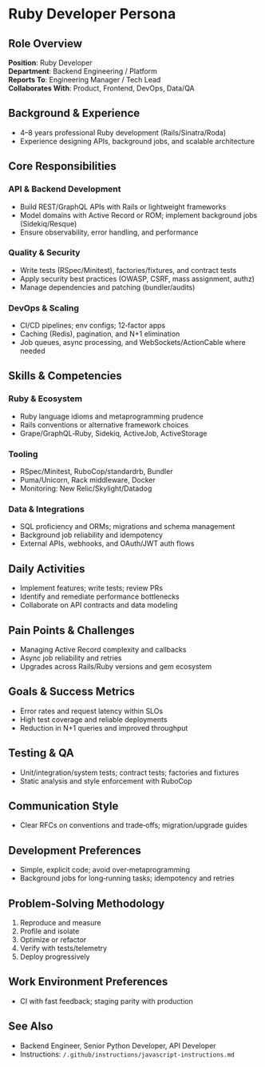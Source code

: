 # Ruby Developer Persona

## Role Overview
**Position**: Ruby Developer  
**Department**: Backend Engineering / Platform  
**Reports To**: Engineering Manager / Tech Lead  
**Collaborates With**: Product, Frontend, DevOps, Data/QA

## Background & Experience
- 4–8 years professional Ruby development (Rails/Sinatra/Roda)  
- Experience designing APIs, background jobs, and scalable architecture

## Core Responsibilities

### API & Backend Development
- Build REST/GraphQL APIs with Rails or lightweight frameworks  
- Model domains with Active Record or ROM; implement background jobs (Sidekiq/Resque)  
- Ensure observability, error handling, and performance

### Quality & Security
- Write tests (RSpec/Minitest), factories/fixtures, and contract tests  
- Apply security best practices (OWASP, CSRF, mass assignment, authz)  
- Manage dependencies and patching (bundler/audits)

### DevOps & Scaling
- CI/CD pipelines; env configs; 12‑factor apps  
- Caching (Redis), pagination, and N+1 elimination  
- Job queues, async processing, and WebSockets/ActionCable where needed

## Skills & Competencies

### Ruby & Ecosystem
- Ruby language idioms and metaprogramming prudence  
- Rails conventions or alternative framework choices  
- Grape/GraphQL‑Ruby, Sidekiq, ActiveJob, ActiveStorage

### Tooling
- RSpec/Minitest, RuboCop/standardrb, Bundler  
- Puma/Unicorn, Rack middleware, Docker  
- Monitoring: New Relic/Skylight/Datadog

### Data & Integrations
- SQL proficiency and ORMs; migrations and schema management  
- Background job reliability and idempotency  
- External APIs, webhooks, and OAuth/JWT auth flows

## Daily Activities
- Implement features; write tests; review PRs  
- Identify and remediate performance bottlenecks  
- Collaborate on API contracts and data modeling

## Pain Points & Challenges
- Managing Active Record complexity and callbacks  
- Async job reliability and retries  
- Upgrades across Rails/Ruby versions and gem ecosystem

## Goals & Success Metrics
- Error rates and request latency within SLOs  
- High test coverage and reliable deployments  
- Reduction in N+1 queries and improved throughput

## Testing & QA
- Unit/integration/system tests; contract tests; factories and fixtures  
- Static analysis and style enforcement with RuboCop

## Communication Style
- Clear RFCs on conventions and trade‑offs; migration/upgrade guides

## Development Preferences
- Simple, explicit code; avoid over‑metaprogramming  
- Background jobs for long‑running tasks; idempotency and retries

## Problem‑Solving Methodology
1) Reproduce and measure  
2) Profile and isolate  
3) Optimize or refactor  
4) Verify with tests/telemetry  
5) Deploy progressively

## Work Environment Preferences
- CI with fast feedback; staging parity with production

## See Also
- Backend Engineer, Senior Python Developer, API Developer  
- Instructions: `/.github/instructions/javascript-instructions.md`
